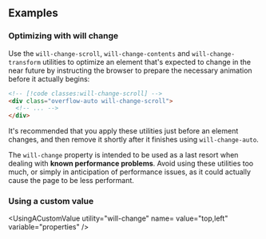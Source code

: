<ApiTable
  rows=
/>

## Examples

### Optimizing with will change

Use the `will-change-scroll`, `will-change-contents` and `will-change-transform` utilities to optimize an element that's expected to change in the near future by instructing the browser to prepare the necessary animation before it actually begins:

```html
<!-- [!code classes:will-change-scroll] -->
<div class="overflow-auto will-change-scroll">
  <!-- ... -->
</div>
```

It's recommended that you apply these utilities just before an element changes, and then remove it shortly after it finishes using `will-change-auto`.

The `will-change` property is intended to be used as a last resort when dealing with **known performance problems**. Avoid using these utilities too much, or simply in anticipation of performance issues, as it could actually cause the page to be less performant.

### Using a custom value

<UsingACustomValue
utility="will-change"
name=
value="top,left"
variable="properties"
/>
